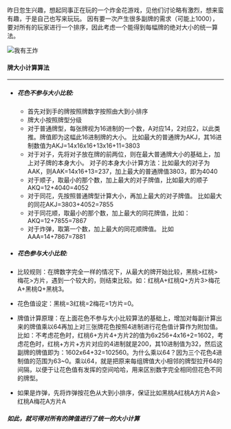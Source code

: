 昨日忽生兴趣，想起同事正在玩的一个炸金花游戏，见他们讨论略有激烈，想来蛮有趣，于是自己也写来玩玩。
因有要一次产生很多副牌的需求（可能上1000），要对所有的玩家进行一个排序，因此考虑一个能得到每幅牌的绝对大小的统一算法。

![我有王炸](http://upload-images.jianshu.io/upload_images/2018741-53bf8bb37d98a6f4.jpeg?imageMogr2/auto-orient/strip%7CimageView2/2/w/1240)

#### 牌大小计算算法
---------------------------------
- ##### 花色不参与大小比较:
  - 首先对到手的牌按照牌数字按照由大到小排序
  - 牌大小按照牌型分级
  - 对于普通牌型，每张牌视为16进制的一个数，A对应14，2对应2，以此类推。牌值即为这幅此16进制牌的大小。
    比如最大的普通牌为AKJ，其16进制数值为AKJ=14x16x16+13x16+11=3803
  - 对于对子，先将对子放在牌的前两位，则在最大普通牌大小的基础上，加上对子牌的本身大小。 对子的本身大小计算方法：比如最大的对子为AAK，则AAK=14x16+13=237，加上最大的普通牌值3803，即为4040
  - 对于顺子，取最小的那个数，加上最大的对子牌值，比如最大的顺子AKQ=12+4040=4052
  - 对于同花，先按照普通牌型计算大小，再加上最大的对子牌值。
    比如最大的同花AKJ=3803+4052=7855
  - 对于同花顺，取最小的那个数，加上最大的同花牌值，比如：
  AKQ=12+7855=7867
  - 对于炸弹，取第一个数，加上最大的同花顺牌值。
    比如AAA=14+7867=7881
    
-  ##### 花色参与大小比较:
  - 比较规则：在牌数字完全一样的情况下，从最大的牌开始比较，黑桃>红桃>梅花>方片，遇到一个较大的，则结束比较。如：红桃A+红桃Q+方片3>梅花A+黑桃Q+黑桃3。
  - 花色值设定：黑桃=3红桃=2梅花=1方片=0。
  - 牌值计算原理：在上面花色不参与大小比较算法的基础上，增加对每副计算出来的牌值乘以64再加上对三张牌花色按照4进制进行花色值计算作为附加值。比如：不考虑花色时，红桃6+方片4+方片2的值为6x256+4x16+2=1602，考虑花色时，红桃+方片+方片对应的4进制就是200，其10进制值为32，然后这副牌的牌值即为：1602x64+32=102560。为什么乘以64？因为三个花色4进制值的范围为63~0。乘以64，就是把原来每组牌值大小相邻的牌型拉开64的间隔，以便于让花色值有发挥的空间哈哈，用来区别数字完全相同但花色不同的牌型。
  - 如果是炸弹，先将炸弹按花色从大到小排序，保证比如黑桃A红桃A方片A会>红桃A梅花A方片A

##### 如此，就可得对所有的牌值进行了统一的大小计算 